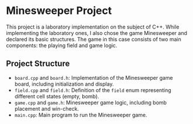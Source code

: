 # Minesweeper Project

This project is a laboratory implementation on the subject of C++. While implementing the laboratory ones, I also chose the game Minesweeper and declared its basic structures. The game in this case consists of two main components: the playing field and game logic.

## Project Structure

- `board.cpp` and `board.h`: Implementation of the Minesweeper game board, including initialization and display.
- `field.cpp` and `field.h`: Definition of the `field` enum representing different cell states (empty, bomb).
- `game.cpp` and `game.h`: Minesweeper game logic, including bomb placement and win-check.
- `main.cpp`: Main program to run the Minesweeper game.
